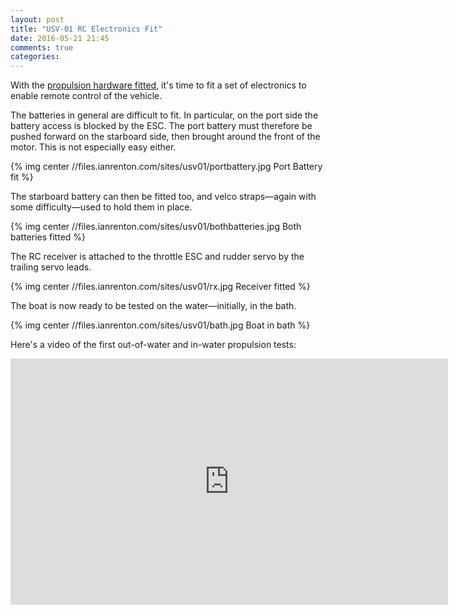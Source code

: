 ```yaml
---
layout: post
title: "USV-01 RC Electronics Fit"
date: 2016-05-21 21:45
comments: true
categories: 
---
```


With the [propulsion hardware fitted](../usv-01-hull-assembly), it's time to fit a set of electronics to enable remote control of the vehicle.

The batteries in general are difficult to fit. In particular, on the port side the battery access is blocked by the ESC. The port battery must therefore be pushed forward on the starboard side, then brought around the front of the motor. This is not especially easy either.

{% img center //files.ianrenton.com/sites/usv01/portbattery.jpg Port Battery fit %}

The starboard battery can then be fitted too, and velco straps&mdash;again with some difficulty&mdash;used to hold them in place.

{% img center //files.ianrenton.com/sites/usv01/bothbatteries.jpg Both batteries fitted %}

The RC receiver is attached to the throttle ESC and rudder servo by the trailing servo leads.

{% img center //files.ianrenton.com/sites/usv01/rx.jpg Receiver fitted %}

The boat is now ready to be tested on the water&mdash;initially, in the bath.

{% img center //files.ianrenton.com/sites/usv01/bath.jpg Boat in bath %}

Here's a video of the first out-of-water and in-water propulsion tests:

<center><iframe src="https://player.vimeo.com/video/167553873?title=0&byline=0&portrait=0" width="700" height="394" frameborder="0" webkitallowfullscreen mozallowfullscreen allowfullscreen></iframe></center>
